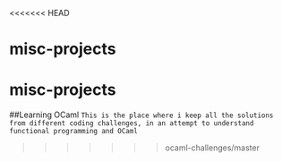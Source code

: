 <<<<<<< HEAD
# misc-projects
misc-projects
=======
##Learning OCaml 
`This is the place where i keep all the solutions from different coding challenges, in an attempt to understand functional programming and OCaml`

>>>>>>> ocaml-challenges/master

